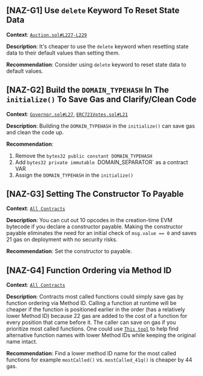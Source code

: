 ## [NAZ-G1] Use `delete` Keyword To Reset State Data
**Context**: [`Auction.sol#L227-L229`](https://github.com/code-423n4/2022-09-nouns-builder/blob/main/src/auction/Auction.sol#L227-L229)

**Description**:
It's cheaper to use the `delete` keyword when resetting state data to their default values than setting them.

**Recommendation**: 
Consider using `delete` keyword to reset state data to default values.


## [NAZ-G2] Build the `DOMAIN_TYPEHASH` In The `initialize()` To Save Gas and Clarify/Clean Code
**Context**: [`Governor.sol#L27`](https://github.com/code-423n4/2022-09-nouns-builder/blob/main/src/governance/governor/Governor.sol#L27), [`ERC721Votes.sol#L21`](https://github.com/code-423n4/2022-09-nouns-builder/blob/main/src/lib/token/ERC721Votes.sol#L21)

**Description**:
Building the `DOMAIN_TYPEHASH` in the `initialize()` can save gas and clean the code up.

**Recommendation**: 
1. Remove the `bytes32 public constant DOMAIN_TYPEHASH`
2. Add `bytes32 private immutable `DOMAIN_SEPARATOR` as a contract VAR
3. Assign the `DOMAIN_TYPEHASH` in the `initialize()`

## [NAZ-G3] Setting The Constructor To Payable
**Context**: [`All Contracts`](https://github.com/code-423n4/2022-09-nouns-builder/tree/main/src)

**Description**:
You can cut out 10 opcodes in the creation-time EVM bytecode if you declare a constructor payable. Making the constructor payable eliminates the need for an initial check of `msg.value == 0` and saves 21 gas on deployment with no security risks.

**Recommendation**: 
Set the constructor to payable.


## [NAZ-G4] Function Ordering via Method ID
**Context**: [`All Contracts`](https://github.com/code-423n4/2022-09-nouns-builder/tree/main/src)

**Description**:
Contracts most called functions could simply save gas by function ordering via Method ID. Calling a function at runtime will be cheaper if the function is positioned earlier in the order (has a relatively lower Method ID) because 22 gas are added to the cost of a function for every position that came before it. The caller can save on gas if you prioritize most called functions. One could use [`This tool`](https://emn178.github.io/solidity-optimize-name/) to help find alternative function names with lower Method IDs while keeping the original name intact.

**Recommendation**: 
Find a lower method ID name for the most called functions for example ```mostCalled()``` vs. ```mostCalled_41q()``` is cheaper by 44 gas.

